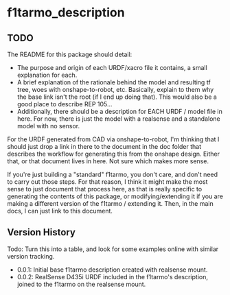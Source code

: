 # f1tarmo_description

## TODO
The README for this package should detail:
- The purpose and origin of each URDF/xacro file it contains, a small
  explanation for each.
- A brief explanation of the rationale behind the model and resulting tf tree,
  woes with onshape-to-robot, etc. Basically, explain to them why the base link
  isn't the root (if I end up doing that). This would also be a good place to
  describe REP 105...
- Additionally, there should be a description for EACH URDF / model file in
  here. For now, there is just the model with a realsense and a standalone model
  with no sensor.

For the URDF generated from CAD via onshape-to-robot, I'm thinking that I should
just drop a link in there to the document in the doc folder that describes the
workflow for generating this from the onshape design. Either that, or that
document lives in here. Not sure which makes more sense.

If you're just building a "standard" f1tarmo, you don't care, and don't need
to carry out those steps. For that reason, I think it might make the most sense
to just document that process here, as that is really specific to generating the
contents of this package, or modifying/extending it if you are making a
different version of the f1tarmo / extending it. Then, in the main docs, I can
just link to this document.

## Version History

Todo: Turn this into a table, and look for some examples online with similar
version tracking.
- 0.0.1: Initial base f1tarmo description created with realsense mount.
- 0.0.2: RealSense D435i URDF included in the f1tarmo's description, joined to
  the f1tarmo on the realsense mount.